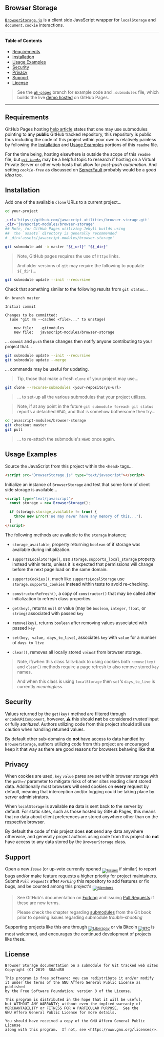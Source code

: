 ## Browser Storage


[`BrowserStorage.js`][relative_link__browser_storage] is a client side JavaScript wrapper for `localStorage` and `document.cookie` interactions.


------


#### Table of Contents


- [Requirements](#requirements)
- [Installation](#installation)
- [Usage Examples](#usage-examples)
- [Security](#security)
- [Privacy](#privacy)
- [Support](#support)
- [License](#license)


> See the [`gh-pages`][branch__gh-pages] branch for example code and `.submodules` file, which builds the live [demo hosted][live_demo] on GitHub Pages.


------


## Requirements


GitHub Pages hosting [help article][help_github_pages__submodules] states that one may use submodules pointing to any **public** GitHub tracked repository, this repository is public thus including the code of this project within your own is relatively painless by following the [Installation](#installation) and [Usage Examples](#usage-examples) portions of this `readme` file.


For the time being, hosting elsewhere is outside the scope of this `readme` file, but [_`git hooks`_][git_book__hooks] may be a helpful topic to research if hosting on a Virtual Private Server or other web hosts that allow for _post-push automation_. And setting _`cookie-free`_ as discussed on [ServerFault]((https://serverfault.com/questions/78227/what-is-a-cookie-free-domain)) probably would be a _good idea_ too.


## Installation


Add one of the available `clone` URLs to a current project...


```bash
cd your-project

_url='https://github.com/javascript-utilities/browser-storage.git'
_dir='javascript-modules/browser-storage'
## Note, for GitHub Pages utilizing Jekyll builds using
##  the `assets` directory is generally recommended
# _dir='assets/javascript-modules/browser-storage'

git submodule add -b master "${_url}" "${_dir}"
```


> Note, GitHub pages requires the use of `https` links.
>
> And older versions of `git` may require the following to populate `${_dir}`...


```bash
git submodule update --init --recursive
```


Check that something similar to the following results from `git status`...


```git
On branch master

Initial commit

Changes to be committed:
  (use "git rm --cached <file>..." to unstage)

	new file:   .gitmodules
	new file:   javascript-modules/browser-storage
```


... `commit` and `push` these changes then notify anyone contributing to your project that...


```bash
git submodule update --init --recursive
git submodule update --merge
```


... commands may be useful for updating.


> Tip, those that make a fresh `clone` of your project may use...


```bash
git clone --recurse-submodules <your-repositorys-url>
```


> ... to set-up all the various submodules that your project utilizes.


> Note, if at any point in the future `git submodule foreach git status` reports a detached `HEAD`, and that is somehow bothersome then try...


```bash
cd javascript-modules/browser-storage
git checkout master
git pull
```


> ... to re-attach the submodule's `HEAD` once again.


## Usage Examples


Source the JavaScript from this project within the `<head>` tags...


```html
<script src="BrowserStorage.js" type="text/javascript"></script>
```


Initialize an instance of `BrowserStorage` and test that some form of client side storage is available...


```html
<script type="text/javascript">
  const storage = new BrowserStorage();

  if (storage.storage_available != true) {
    throw new Error('We may never have any memory of this...');
  }
</script>
```


The following methods are available to the `storage` instance;


- `storage_available`, property returning `boolean` of if storage was available during initialization.

- `supportsLocalStorage()`, use `storage.supports_local_storage` property instead within tests, unless it is expected that permissions will change before the next page load on the same domain.

- `supportsCookies()`, much like `supportsLocalStorage` use `storage.supports_cookies` instead within tests to avoid re-checking.

- `constructorRefresh()`, a copy of `constructor()` that may be called after initialization to refresh class properties.

- `get(key)`, returns `null` or value (may be `boolean`, `integer`, `float`, or `string`) associated with passed `key`

- `remove(key)`, returns `boolean` after removing values associated with passed `key`

- `set(key, value, days_to_live)`, associates `key` with `value` for a number of `days_to_live`

- `clear()`, removes all locally stored _`value`s_ from browser storage.


> Note, if/when this class falls-back to using cookies both `remove(key)` and `clear()` methods require a page refresh to also remove stored `key` names.
>
> And when this class is using `localStorage` then _`set`'s_ `days_to_live` is currently _meaningless_.


##  Security


Values returned by the `get(key)` method are filtered through `encodeURIComponent`, however, :warning: this should **not** be considered _trusted_ input or fully _sanitized_. Authors utilizing code from this project should still use caution when handling returned values.


By default other sub-domains do **not** have access to data handled by `BrowserStorage`, authors utilizing code from this project are encouraged keep it that way as there are good reasons for browsers behaving like that.


## Privacy


When cookies are used, `key` `value` pares are set within browser storage with the `path=/` parameter to mitigate risks of other sites reading client stored data. Additionally most browsers will send cookies on **every** request by default, meaning that interception and/or logging could be taking place by server administrators.


When `localStorage` is available **no** data is sent back to the server by default. For static sites, such as those hosted by GitHub Pages, this means that no data about client preferences are stored anywhere other than on the respective browser.


By default the code of this project does **not** send any data anywhere otherwise, and generally project authors using code from this project do **not** have access to any data stored by the `BrowserStorage` class.


## Support


Open a new _`Issue`_ (or up-vote currently opened <sub>[![Issues][badge__issues]][relative_link__issues]</sub> if similar) to report bugs and/or make feature requests a higher priority for project maintainers. Submit _`Pull Requests`_ after _`Forking`_ this repository to add features or fix bugs, and be counted among this project's <sub>[![Members][badge__contributors]][relative_link__members]</sub>


> See GitHub's documentation on [Forking][help_fork] and issuing [Pull Requests][help_pull_request] if these are new terms.
>
> Please check the chapter regarding [submodules][git_book__submodules] from the Git book prior to opening issues regarding submodule _trouble-shooting_


Supporting projects like this one through <sub>[![Liberapay][badge__liberapay]][liberapay_donate]</sub> or via Bitcoin <sub>[![BTC][badge__bitcoin]][btc]</sub> is most welcomed, and encourages the continued development of projects like these.


## License


```
Browser Storage documentation on a submodule for Git tracked web sites
Copyright (C) 2019  S0AndS0

This program is free software: you can redistribute it and/or modify
it under the terms of the GNU Affero General Public License as published
by the Free Software Foundation; version 3 of the License.

This program is distributed in the hope that it will be useful,
but WITHOUT ANY WARRANTY; without even the implied warranty of
MERCHANTABILITY or FITNESS FOR A PARTICULAR PURPOSE.  See the
GNU Affero General Public License for more details.

You should have received a copy of the GNU Affero General Public License
along with this program.  If not, see <https://www.gnu.org/licenses/>.
```



[help_fork]: https://help.github.com/en/articles/fork-a-repo
[help_pull_request]: https://help.github.com/en/articles/about-pull-requests
[help_github_pages__submodules]: https://help.github.com/en/articles/using-submodules-with-pages

[git_book__submodules]: https://git-scm.com/book/en/v2/Git-Tools-Submodules
[git_book__hooks]: https://git-scm.com/book/en/v2/Customizing-Git-Git-Hooks


[relative_link__issues]: issues
[relative_link__members]: network/members
[relative_link__browser_storage]: BrowserStorage.js

[branch__gh-pages]: https://github.com/javascript-utilities/browser-storage/tree/gh-pages

[live_demo]: https://javascript-utilities.github.io/browser-storage/index.html


[badge__issues]: https://img.shields.io/github/issues/javascript-utilities/browser-storage.svg
[badge__contributors]: https://img.shields.io/github/forks/javascript-utilities/browser-storage.svg?color=005571&label=Contributors

[badge__liberapay]: https://img.shields.io/badge/Liberapay-gray.svg?logo=liberapay
[badge__bitcoin]: https://img.shields.io/badge/1Dr9KYZz9jkUea5xTxeGyScu7AwC4MwR5c-gray.svg?logo=bitcoin


[liberapay_donate]: https://liberapay.com/javascript-utilities/donate
[btc]: https://www.blockchain.com/btc/address/1Dr9KYZz9jkUea5xTxeGyScu7AwC4MwR5c
